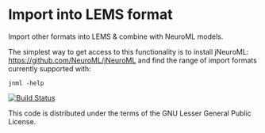 Import into LEMS format
=======================

Import other formats into LEMS &amp; combine with NeuroML models.

The simplest way to get access to this functionality is to install jNeuroML: https://github.com/NeuroML/jNeuroML
and find the range of import formats currently supported with:

    jnml -help
    
[![Build Status](https://travis-ci.com/NeuroML/org.neuroml.import.png)](https://travis-ci.com/NeuroML/org.neuroml.import)

This code is distributed under the terms of the GNU Lesser General Public License.
